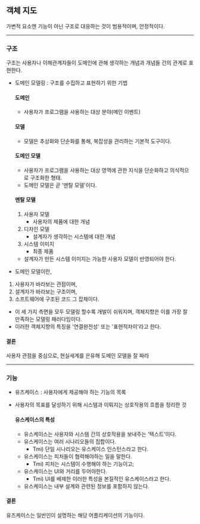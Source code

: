 ## 객체 지도

가변적 요소엔 기능이 아닌 구조로 대응하는 것이 범용적이며, 안정적이다.

----
### 구조

구조는 사용자나 이해관계자들이 도메인에 관해 생각하는 개념과 개념들 간의 관계로 표현한다.

- 도메인 모델링 :  구조를 수집하고 표현하기 위한 기법
  #### 도메인
    - 사용자가 프로그램을 사용하는 대상 분야(메인 이벤트)
  #### 모델
    - 모델은 추상화와 단순화를 통해, 복잡성을 관리하는 기본적 도구이다.
  #### 도메인 모델
    - 사용자가 프로그램을 사용하는 대상 영역에 관한 지식을 단순화하고 의식적으로 구조화한 형태.
    - 도메인 모델은 곧 '멘탈 모델'이다.
  #### 멘탈 모델
    1. 사용자 모델
        - 사용자의 제품에 대한 개념
    2. 디자인 모델
       - 설계자가 생각하는 시스템에 대한 개념
    3. 시스템 이미지
       - 최종 제품  
    
  - 설계자가 만든 시스템 이미지는 가능한 사용자 모델이 반영되어야 한다.
- 도메인 모델이란, 
1. 사용자가 바라보는 관점이며,
2. 설계자가 바라보는 구조이며,
3. 소프트웨어에 구조된 코드 그 잡채이다.
- 이 세 가지 측면을 모두 모델링 할수록 개발이 쉬워지며, 객체지향은 이를 가장 잘 만족하는 모델링 패러다임이다.
- 이러한 객체지향의 특징을 '연결완전성' 또는 '표현적차이'라고 한다.

#### 결론
사용자 관점을 중심으로, 현실세계를 은유해 도메인 모델을 잘 짜라

---- 
### 기능
- 유즈케이스 : 사용자에게 제공해야 하는 기능의 목록
- 사용자의 목표를 달성하기 위해 시스템과 이뤄지는 상호작용의 흐름을 정리한 것

    #### 유스케이스의 특성
     - 유스케이스는 사용자와 시스템 간의 상호작용을 보내주는 '텍스트'이다.
     - 유스케이스는 여러 시나리오들의 집합이다.
       - Tmi) 단일 시나리오는 유스케이스 인스턴스라고 한다.
     - 유스케이스는 피처들이 협력해야하는 일을 말한다.
       - Tmi) 피처는 시스템이 수행해야 하는 기능이고;
     - 유스케이스는 UI와 거리를 두어야한다.
       - Tmi) UI를 배제한 이러한 특성을 본질적인 유스케이스라고 한다.
     - 유스케이스는 내부 설계와 관련된 정보를 포함하지 않는다.
#### 결론
유즈케이스는 일반인이 설명하는 해당 어플리케이션의 기능이다.